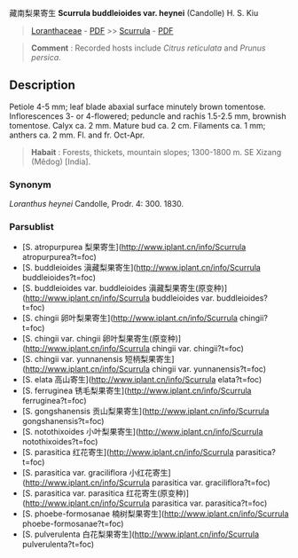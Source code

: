 藏南梨果寄生 **Scurrula buddleioides var. heynei** (Candolle) H. S. Kiu

> [Loranthaceae](http://www.iplant.cn/info/Loranthaceae?t=foc) - [PDF](http://www.iplant.cn/foc/pdf/Loranthaceae.pdf) >> [Scurrula](http://www.iplant.cn/info/Scurrula?t=foc) - [PDF](http://www.iplant.cn/foc/pdf/Scurrula.pdf)

> **Comment** : 
> Recorded hosts include *Citrus* *reticulata* and *Prunus* *persica*.

## Description

Petiole 4-5 mm; leaf blade abaxial surface minutely brown tomentose. Inflorescences 3- or 4-flowered; peduncle and rachis 1.5-2.5 mm, brownish tomentose. Calyx ca. 2 mm. Mature bud ca. 2 cm. Filaments ca. 1 mm; anthers ca. 2 mm. Fl. and fr. Oct-Apr.


> **Habait** : 
> Forests, thickets, mountain slopes; 1300-1800 m. SE Xizang (Mêdog) [India].

### Synonym
*Loranthus* *heynei* Candolle, Prodr. 4: 300. 1830.


### Parsublist

* [S.  atropurpurea  梨果寄生](http://www.iplant.cn/info/Scurrula atropurpurea?t=foc)
* [S.  buddleioides  滇藏梨果寄生](http://www.iplant.cn/info/Scurrula buddleioides?t=foc)
* [S.  buddleioides var. buddleioides  滇藏梨果寄生(原变种)](http://www.iplant.cn/info/Scurrula buddleioides var. buddleioides?t=foc)
* [S.  chingii  卵叶梨果寄生](http://www.iplant.cn/info/Scurrula chingii?t=foc)
* [S.  chingii var. chingii  卵叶梨果寄生(原变种)](http://www.iplant.cn/info/Scurrula chingii var. chingii?t=foc)
* [S.  chingii var. yunnanensis  短柄梨果寄生](http://www.iplant.cn/info/Scurrula chingii var. yunnanensis?t=foc)
* [S.  elata  高山寄生](http://www.iplant.cn/info/Scurrula elata?t=foc)
* [S.  ferruginea  锈毛梨果寄生](http://www.iplant.cn/info/Scurrula ferruginea?t=foc)
* [S.  gongshanensis  贡山梨果寄生](http://www.iplant.cn/info/Scurrula gongshanensis?t=foc)
* [S.  notothixoides  小叶梨果寄生](http://www.iplant.cn/info/Scurrula notothixoides?t=foc)
* [S.  parasitica  红花寄生](http://www.iplant.cn/info/Scurrula parasitica?t=foc)
* [S.  parasitica var. graciliflora  小红花寄生](http://www.iplant.cn/info/Scurrula parasitica var. graciliflora?t=foc)
* [S.  parasitica var. parasitica  红花寄生(原变种)](http://www.iplant.cn/info/Scurrula parasitica var. parasitica?t=foc)
* [S.  phoebe-formosanae  楠树梨果寄生](http://www.iplant.cn/info/Scurrula phoebe-formosanae?t=foc)
* [S.  pulverulenta  白花梨果寄生](http://www.iplant.cn/info/Scurrula pulverulenta?t=foc)
